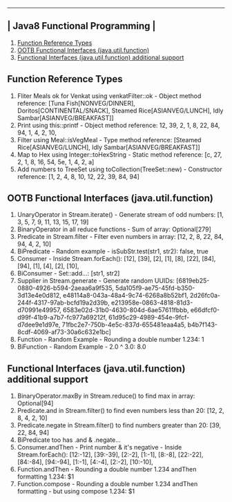  ------------------------------ 
| Java8 Functional Programming |
 ------------------------------ 
1. [Function Reference Types](Exercise1FunctionReferenceTypes.java)
2. [OOTB Functional Interfaces (java.util.function)](Exercise2OOTBFunctionalInterfaces.java)
3. [Functional Interfaces (java.util.function) additional support](Exercise3JavaFunctionalInterfacesExtraSupport.java)

Function Reference Types
------------------------
1. Fliter Meals ok for Venkat using venkatFilter::ok - Object method reference: [Tuna Fish[NONVEG/DINNER], Doritos[CONTINENTAL/SNACK], Steamed Rice[ASIANVEG/LUNCH], Idly Sambar[ASIANVEG/BREAKFAST]]
2. Print using this::printf - Object method reference: 12, 39, 2, 1, 8, 22, 84, 94, 1, 4, 2, 10, 
3. Filter using Meal::isVegMeal - Type method reference: [Steamed Rice[ASIANVEG/LUNCH], Idly Sambar[ASIANVEG/BREAKFAST]]
4. Map to Hex using Integer::toHexString - Static method reference: [c, 27, 2, 1, 8, 16, 54, 5e, 1, 4, 2, a]
5. Add numbers to TreeSet using toCollection(TreeSet::new) - Constructor reference: [1, 2, 4, 8, 10, 12, 22, 39, 84, 94]

OOTB Functional Interfaces (java.util.function)
-----------------------------------------------
1. UnaryOperator in Stream.iterate() - Generate stream of odd numbers: [1, 3, 5, 7, 9, 11, 13, 15, 17, 19]
2. BinaryOperator in all reduce functions - Sum of array: Optional[279]
3. Predicate in Stream.filter - Filter even numbers in array: [12, 2, 8, 22, 84, 94, 4, 2, 10]
4. BiPredicate - Random example - isSubStr.test(str1, str2): false, true
5. Consumer - Inside Stream.forEach(): [12], [39], [2], [1], [8], [22], [84], [94], [1], [4], [2], [10], 
6. BiConsumer - Set::add...: [str1, str2]
7. Supplier in Stream.generate - Generate random UUIDs: [6819eb25-0880-4926-b594-2aeaa6a9f535, 5da105f9-ae75-45fd-b350-3d13e4e0d812, e48114a8-043a-48a4-9c74-6268a8b52bf1, 2d26fc0a-244f-4317-97ab-bcfd19a2d39b, e213958e-0863-4818-81d3-d70991e49957, 6583e02d-31b0-4630-804d-6ae57611fbbb, e66dfcf0-d99f-41b9-a7b7-fc977a69212f, 61d95c29-4989-454e-9fcf-d7dee9e1d97e, 71fbc2e7-750b-4e5c-837d-655481eaa4a5, b4b7f143-8cdf-4069-af73-30a6c632e1bc]
8. Function - Random Example - Rounding a double number 1.234: 1
9. BiFunction - Random Example - 2.0 ^ 3.0: 8.0

Functional Interfaces (java.util.function) additional support
-------------------------------------------------------------
1. BinaryOperator.maxBy in Stream.reduce() to find max in array: Optional[94]
2. Predicate.and in Stream.filter() to find even numbers less than 20: [12, 2, 8, 4, 2, 10]
3. Predicate.negate in Stream.filter() to find numbers greater than 20: [39, 22, 84, 94]
4. BiPredicate too has .and & .negate...
5. Consumer.andThen - Print number & it's negative - Inside Stream.forEach(): [12:-12], [39:-39], [2:-2], [1:-1], [8:-8], [22:-22], [84:-84], [94:-94], [1:-1], [4:-4], [2:-2], [10:-10], 
6. Function.andThen - Rounding a double number 1.234 andThen formatting 1.234: $1
7. Function.compose - Rounding a double number 1.234 andThen formatting - but using compose 1.234: $1

